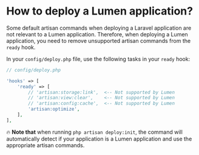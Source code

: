 # How to deploy a Lumen application?

Some default artisan commands when deploying a Laravel application are not relevant to a Lumen application. Therefore, when deploying a Lumen application, you need to remove unsupported artisan commands from the `ready` hook.

In your `config/deploy.php` file, use the following tasks in your `ready` hook:

```php
// config/deploy.php

'hooks' => [
    'ready' => [
        // 'artisan:storage:link',  <-- Not supported by Lumen
        // 'artisan:view:clear',    <-- Not supported by Lumen
        // 'artisan:config:cache',  <-- Not supported by Lumen
        'artisan:optimize',
    ],
],
```

:fire: **Note that** when running `php artisan deploy:init`, the command will automatically detect if your application is a Lumen application and use the appropriate artisan commands.